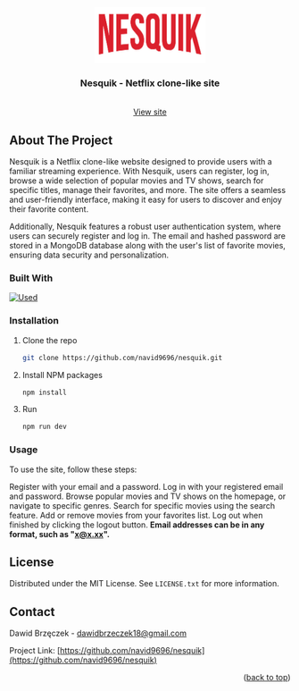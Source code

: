 
<!-- PROJECT LOGO -->
<br />
<div align="center">
  <a href="https://github.com/navid9696/nesquik/tree/main/public/assets/logo.png">
    <img src="public/assets/logo.png" alt="Logo" width="200" height="100">
  </a>

  <h3 align="center">Nesquik - Netflix clone-like site</h3>

  <p align="center">
    <br />
    <a href="nesquik-peach.vercel.app">View site</a>
  
  </p>
</div>






<!-- ABOUT THE PROJECT -->
## About The Project

Nesquik is a Netflix clone-like website designed to provide users with a familiar streaming experience. With Nesquik, users can register, log in, browse a wide selection of popular movies and TV shows, search for specific titles, manage their favorites, and more. The site offers a seamless and user-friendly interface, making it easy for users to discover and enjoy their favorite content.

Additionally, Nesquik features a robust user authentication system, where users can securely register and log in. The email and hashed password are stored in a MongoDB database along with the user's list of favorite movies, ensuring data security and personalization.





### Built With


[![Used](https://skillicons.dev/icons?i=nextjs,react,tailwind,ts,mongodb,nodejs,vscode)](https://skillicons.dev)





<!-- GETTING STARTED -->

### Installation



1. Clone the repo
   ```sh
   git clone https://github.com/navid9696/nesquik.git
   ```
2. Install NPM packages
   ```sh
   npm install
   ```
3. Run 
   ```sh
   npm run dev
   ```



<!-- USAGE -->
### Usage
To use the site, follow these steps:

Register with your email and a password.
Log in with your registered email and password.
Browse popular movies and TV shows on the homepage, or navigate to specific genres.
Search for specific movies using the search feature.
Add or remove movies from your favorites list.
Log out when finished by clicking the logout button.
<strong>Email addresses can be in any format, such as "x@x.xx".</strong>







<!-- LICENSE -->
## License

Distributed under the MIT License. See `LICENSE.txt` for more information.





<!-- CONTACT -->
## Contact

Dawid Brzęczek - dawidbrzeczek18@gmail.com

Project Link: [https://github.com/navid9696/nesquik](https://github.com/navid9696/nesquik)

<p align="right">(<a href="#readme-top">back to top</a>)</p>



